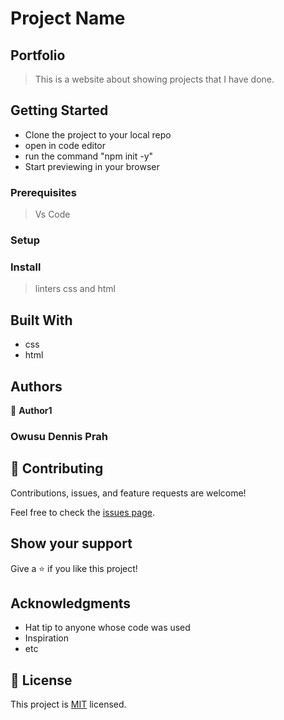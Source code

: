 # Project Name

## Portfolio

> This is a website about showing projects that I have done.

## Getting Started
- Clone the project to your local repo
- open in code editor
- run the command "npm init -y"
- Start previewing in your browser

### Prerequisites
> Vs Code

### Setup

### Install
> linters css and html

## Built With

- css
- html

## Authors

👤 **Author1**

### Owusu Dennis Prah

## 🤝 Contributing

Contributions, issues, and feature requests are welcome!

Feel free to check the [issues page](../../issues/).

## Show your support

Give a ⭐️ if you like this project!

## Acknowledgments

- Hat tip to anyone whose code was used
- Inspiration
- etc

## 📝 License

This project is [MIT](./LICENSE) licensed.
